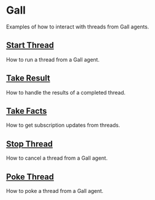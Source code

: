 # Gall

Examples of how to interact with threads from Gall agents.

## [Start Thread](/userspace/threads/examples/gall/start-thread)

How to run a thread from a Gall agent.

## [Take Result](/userspace/threads/examples/gall/take-result)

How to handle the results of a completed thread.

## [Take Facts](/userspace/threads/examples/gall/take-facts)

How to get subscription updates from threads.

## [Stop Thread](/userspace/threads/examples/gall/stop-thread)

How to cancel a thread from a Gall agent.

## [Poke Thread](/userspace/threads/examples/gall/poke-thread)

How to poke a thread from a Gall agent.
